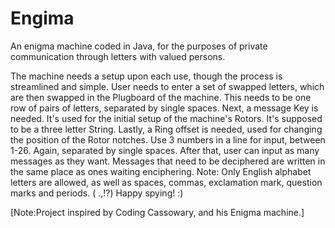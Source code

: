 # Engima
An enigma machine coded in Java, for the purposes of private communication through letters with valued persons.

The machine needs a setup upon each use, though the process is streamlined and simple.
User needs to enter a set of swapped letters, which are then swapped in the Plugboard of the machine. This needs to be one row of pairs of letters, separated by single spaces.
Next, a message Key is needed. It's used for the initial setup of the machine's Rotors. It's supposed to be a three letter String.
Lastly, a Ring offset is needed, used for changing the position of the Rotor notches. Use 3 numbers in a line for input, between 1-26. Again, separated by single spaces.
After that, user can input as many messages as they want. Messages that need to be deciphered are written in the same place as ones waiting enciphering.
Note: Only English alphabet letters are allowed, as well as spaces, commas, exclamation mark, question marks and periods. ( .,!?)
Happy spying! :)

[Note:Project inspired by Coding Cassowary, and his Enigma machine.]
